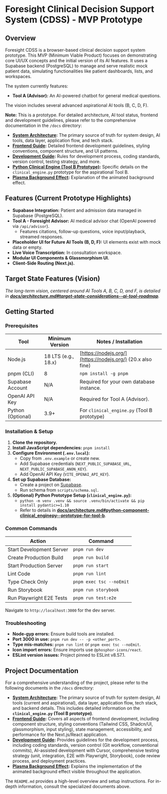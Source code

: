 # Foresight Clinical Decision Support System (CDSS) - MVP Prototype

## Overview

Foresight CDSS is a browser-based clinical decision support system prototype. This MVP (Minimum Viable Product) focuses on demonstrating core UI/UX concepts and the initial version of its AI features. It uses a Supabase backend (PostgreSQL) to manage and serve realistic mock patient data, simulating functionalities like patient dashboards, lists, and workspaces.

The system currently features:
*   **Tool A (Advisor):** An AI-powered chatbot for general medical questions.

The vision includes several advanced aspirational AI tools (B, C, D, F).

**Note:** This is a prototype. For detailed architecture, AI tool status, frontend and development guidelines, please refer to the comprehensive documentation in the `/docs` directory:
*   **[System Architecture](./docs/architecture.md):** The primary source of truth for system design, AI tools, data layer, application flow, and tech stack.
*   **[Frontend Guide](./docs/frontend_guide.md):** Detailed frontend development guidelines, styling conventions, component structure, and UI patterns.
*   **[Development Guide](./docs/development_guide.md):** Rules for development process, coding standards, version control, testing strategy, and more.
*   **[Python Clinical Engine (Tool B Prototype)](./docs/architecture.md#python-component-clinical_enginepy--prototype-for-tool-b):** Specific details on the `clinical_engine.py` prototype for the aspirational Tool B.
*   **[Plasma Background Effect](./docs/PLASMA_EFFECT.md):** Explanation of the animated background effect.

## Features (Current Prototype Highlights)

*   **Supabase Integration:** Patient and admission data managed in Supabase (PostgreSQL).
*   **Tool A - Foresight Advisor:** AI medical advisor chat (OpenAI powered via `/api/advisor`).
    *   Features citations, follow-up questions, voice input/playback, streamed responses.
*   **Placeholder UI for Future AI Tools (B, D, F):** UI elements exist with mock data or empty.
*   **Live Voice Transcription:** In consultation workspace.
*   **Modular UI Components & Glassmorphism UI.**
*   **Client-Side Routing (Next.js).**

## Target State Features (Vision)

_The long-term vision, centered around AI Tools A, B, C, D, and F, is detailed in **[docs/architecture.md#target-state-considerations--ai-tool-roadmap](./docs/architecture.md#target-state-considerations--ai-tool-roadmap)**._

## Getting Started

### Prerequisites

| Tool                     | Minimum Version      | Notes / Installation                                  |
|--------------------------|----------------------|-------------------------------------------------------|
| Node.js                  | 18 LTS (e.g., 18.x)  | [https://nodejs.org/](https://nodejs.org/) (20.x also fine) |
| pnpm (CLI)               | 8                    | `npm install -g pnpm`                                 |
| Supabase Account         | N/A                  | Required for your own database instance.   |
| OpenAI API Key           | N/A                  | Required for Tool A (Advisor).          |
| Python (Optional)        | 3.9+                 | For `clinical_engine.py` (Tool B prototype) |

### Installation & Setup
1.  **Clone the repository.**
2.  **Install JavaScript dependencies:** `pnpm install`
3.  **Configure Environment (`.env.local`):**
    *   Copy from `.env.example` or create new.
    *   Add Supabase credentials (`NEXT_PUBLIC_SUPABASE_URL`, `NEXT_PUBLIC_SUPABASE_ANON_KEY`).
    *   Add OpenAI API Key (`VITE_OPENAI_API_KEY`).
4.  **Set up Supabase Database:**
    *   Create a project on [Supabase](https://supabase.com/).
    *   Run schema from `scripts/schema.sql`.
5.  **(Optional) Python Prototype Setup (`clinical_engine.py`):**
    *   `python -m venv .venv && source .venv/bin/activate && pip install pydantic>=1.10`
    *   Refer to details in **[docs/architecture.md#python-component-clinical_enginepy--prototype-for-tool-b](./docs/architecture.md#python-component-clinical_enginepy--prototype-for-tool-b)**.

### Common Commands

| Action                       | Command                 |
|------------------------------|-------------------------|
| Start Development Server     | `pnpm run dev`          |
| Create Production Build      | `pnpm run build`        |
| Start Production Server      | `pnpm run start`        |
| Lint Code                    | `pnpm run lint`         |
| Type Check Only              | `pnpm exec tsc --noEmit`|
| Run Storybook                | `pnpm run storybook`    |
| Run Playwright E2E Tests     | `pnpm run test:e2e`     |

Navigate to `http://localhost:3000` for the dev server.

### Troubleshooting
*   **Node-gyp errors:** Ensure build tools are installed.
*   **Port 3000 in use:** `pnpm run dev -- -p <other_port>`.
*   **Type mis-matches:** `pnpm run lint` or `pnpm exec tsc --noEmit`.
*   **Icon import errors:** Ensure imports use `@phosphor-icons/react`.
*   **ESLint version issues:** Project pinned to ESLint v8.57.1.

## Project Documentation

For a comprehensive understanding of the project, please refer to the following documents in the `/docs` directory:

*   **[System Architecture](./docs/architecture.md):** The primary source of truth for system design, AI tools (current and aspirational), data layer, application flow, tech stack, and backend details. This includes detailed information on the **`clinical_engine.py` (Tool B prototype)**.
*   **[Frontend Guide](./docs/frontend_guide.md):** Covers all aspects of frontend development, including component structure, styling conventions (Tailwind CSS, Shadcn/UI, glassmorphism, input styling), state management, accessibility, and performance for the Next.js/React application.
*   **[Development Guide](./docs/development_guide.md):** Provides guidelines for the development process, including coding standards, version control (Git workflow, conventional commits), AI-assisted development with Cursor, comprehensive testing strategy (unit, integration, E2E with Playwright, Storybook), code review process, and deployment practices.
*   **[Plasma Background Effect](./docs/PLASMA_EFFECT.md):** Explains the implementation of the animated background effect visible throughout the application.

The `README.md` provides a high-level overview and setup instructions. For in-depth information, consult the specialized documents above.